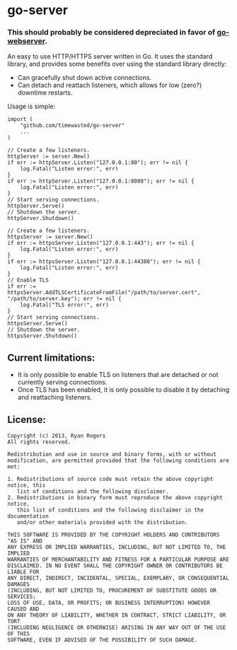 go-server
=========

### This should probably be considered depreciated in favor of [go-webserver](https://github.com/timewasted/go-webserver).

An easy to use HTTP/HTTPS server written in Go.  It uses the standard library, and provides some benefits over using the standard library directly:

* Can gracefully shut down active connections.
* Can detach and reattach listeners, which allows for low (zero?) downtime restarts.

Usage is simple:

```
import (
	"github.com/timewasted/go-server"
	...
)

// Create a few listeners.
httpServer := server.New()
if err := httpServer.Listen("127.0.0.1:80"); err != nil {
	log.Fatal("Listen error:", err)
}
if err := httpServer.Listen("127.0.0.1:8080"); err != nil {
	log.Fatal("Listen error:", err)
}
// Start serving connections.
httpServer.Serve()
// Shutdown the server.
httpServer.Shutdown()

// Create a few listeners.
httpsServer := server.New()
if err := httpsServer.Listen("127.0.0.1:443"); err != nil {
	log.Fatal("Listen error:", err)
}
if err := httpsServer.Listen("127.0.0.1:44380"); err != nil {
	log.Fatal("Listen error:", err)
}
// Enable TLS
if err := httpsServer.AddTLSCertificateFromFile("/path/to/server.cert", "/path/to/server.key"); err != nil {
	log.Fatal("TLS error:", err)
}
// Start serving connections.
httpsServer.Serve()
// Shutdown the server.
httpsServer.Shutdown()
```

Current limitations:
--------------------

* It is only possible to enable TLS on listeners that are detached or not currently serving connections.
* Once TLS has been enabled, it is only possible to disable it by detaching and reattaching listeners.

License:
--------
```
Copyright (c) 2013, Ryan Rogers
All rights reserved.

Redistribution and use in source and binary forms, with or without
modification, are permitted provided that the following conditions are met: 

1. Redistributions of source code must retain the above copyright notice, this
   list of conditions and the following disclaimer. 
2. Redistributions in binary form must reproduce the above copyright notice,
   this list of conditions and the following disclaimer in the documentation
   and/or other materials provided with the distribution. 

THIS SOFTWARE IS PROVIDED BY THE COPYRIGHT HOLDERS AND CONTRIBUTORS "AS IS" AND
ANY EXPRESS OR IMPLIED WARRANTIES, INCLUDING, BUT NOT LIMITED TO, THE IMPLIED
WARRANTIES OF MERCHANTABILITY AND FITNESS FOR A PARTICULAR PURPOSE ARE
DISCLAIMED. IN NO EVENT SHALL THE COPYRIGHT OWNER OR CONTRIBUTORS BE LIABLE FOR
ANY DIRECT, INDIRECT, INCIDENTAL, SPECIAL, EXEMPLARY, OR CONSEQUENTIAL DAMAGES
(INCLUDING, BUT NOT LIMITED TO, PROCUREMENT OF SUBSTITUTE GOODS OR SERVICES;
LOSS OF USE, DATA, OR PROFITS; OR BUSINESS INTERRUPTION) HOWEVER CAUSED AND
ON ANY THEORY OF LIABILITY, WHETHER IN CONTRACT, STRICT LIABILITY, OR TORT
(INCLUDING NEGLIGENCE OR OTHERWISE) ARISING IN ANY WAY OUT OF THE USE OF THIS
SOFTWARE, EVEN IF ADVISED OF THE POSSIBILITY OF SUCH DAMAGE.
```
